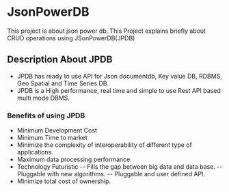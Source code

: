 # JsonPowerDB
This project is about json power db.
This Project explains briefly about CRUD operations using JSonPowerDB(JPDB)

## Description About JPDB
- JPDB has ready to use API for Json documentdb, Key value DB, RDBMS, Geo Spatial and Time Series DB.
- JPDB is a High performance, real time and simple to use Rest API based multi mode DBMS.


### Benefits of using JPDB 
- Minimum Development Cost 
- Minimum Time to market
- Minimize the complexity of interoperability of different type of applications.
- Maximum data processing performance.
- Technology Futuristic 
-- Fills the gap between big data and data base.
-- Pluggable with new algorithms.
-- Pluggable and user defined API.
- Minimize total cost of ownership.
